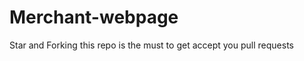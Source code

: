 # Merchant-webpage

<h8>Star and Forking this repo is the must to get accept you pull requests</h8>
